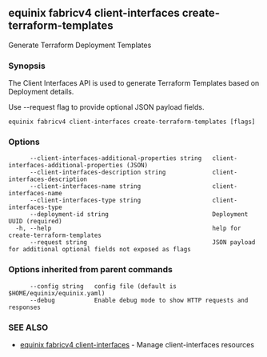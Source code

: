 ## equinix fabricv4 client-interfaces create-terraform-templates

Generate Terraform Deployment Templates

### Synopsis

The Client Interfaces API is used to generate Terraform Templates based on Deployment details.

Use --request flag to provide optional JSON payload fields.

```
equinix fabricv4 client-interfaces create-terraform-templates [flags]
```

### Options

```
      --client-interfaces-additional-properties string   client-interfaces-additional-properties (JSON)
      --client-interfaces-description string             client-interfaces-description
      --client-interfaces-name string                    client-interfaces-name
      --client-interfaces-type string                    client-interfaces-type
      --deployment-id string                             Deployment UUID (required)
  -h, --help                                             help for create-terraform-templates
      --request string                                   JSON payload for additional optional fields not exposed as flags
```

### Options inherited from parent commands

```
      --config string   config file (default is $HOME/equinix/equinix.yaml)
      --debug           Enable debug mode to show HTTP requests and responses
```

### SEE ALSO

* [equinix fabricv4 client-interfaces](equinix_fabricv4_client-interfaces.md)	 - Manage client-interfaces resources

